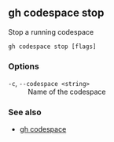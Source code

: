 

## gh codespace stop

Stop a running codespace

```
gh codespace stop [flags]
```

### Options


<dl class="flags">
	<dt><code>-c</code>, <code>--codespace &lt;string&gt;</code></dt>
	<dd>Name of the codespace</dd>
</dl>


### See also

* [gh codespace](./gh_codespace)
